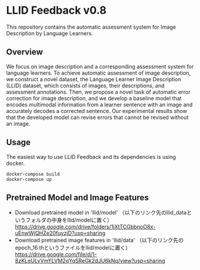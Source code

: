 # LLID Feedback v0.8
This repository contains the automatic assessment system for Image Description by Language Learners.


## Overview
We focus on image description and a corresponding assessment system for language learners. To achieve automatic assessment of image description, we construct a novel dataset, the Language Learner Image Description (LLID) dataset, which consists of images, their descriptions, and assessment annotations.
Then, we propose a novel task of automatic error correction for image description, and we develop a baseline model that encodes multimodal information from a learner sentence with an image and accurately decodes a corrected sentence. Our experimental results show that the developed model can revise errors that cannot be revised without an image.


## Usage
The easiest way to use LLID Feedback and its dependencies is using docker.
```
docker-compose build
docker-compose up
```


## Pretrained Model and Image Features
- Download pretrained model in 'llid/model'
（以下のリンク先のllid_dataというフォルダの中身をllid/modelに置く）
https://drive.google.com/drive/folders/1jXtTCGbbnoO8x-uEnwWjQHZe20fuyzjD?usp=sharing
- Download pretrained image features in 'llid/data'
（以下のリンク先のepoch_16.thというファイルをllid/modelに置く）
https://drive.google.com/file/d/1-8zKLeULvVmYLVM2qYqSReGk2dJU6kNq/view?usp=sharing